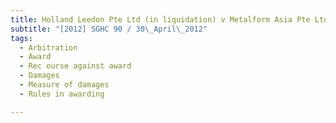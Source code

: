 ```yaml
---
title: Holland Leedon Pte Ltd (in liquidation) v Metalform Asia Pte Ltd 
subtitle: "[2012] SGHC 90 / 30\_April\_2012"
tags:
  - Arbitration
  - Award
  - Rec ourse against award
  - Damages
  - Measure of damages
  - Rules in awarding

---
```


